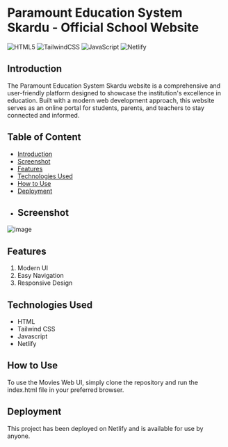 # Paramount Education System Skardu - Official School Website

![HTML5](https://img.shields.io/badge/html5-%23E34F26.svg?style=for-the-badge&logo=html5&logoColor=white)
![TailwindCSS](https://img.shields.io/badge/tailwindcss-%2338B2AC.svg?style=for-the-badge&logo=tailwind-css&logoColor=white)
![JavaScript](https://img.shields.io/badge/javascript-%23323330.svg?style=for-the-badge&logo=javascript&logoColor=%23F7DF1E)
![Netlify](https://img.shields.io/badge/netlify-%23000000.svg?style=for-the-badge&logo=netlify&logoColor=#00C7B7)

## Introduction
The Paramount Education System Skardu website is a comprehensive and user-friendly platform designed to showcase the institution's excellence in education. Built with a modern web development approach, this website serves as an online portal for students, parents, and teachers to stay connected and informed.

## Table of Content
  * [Introduction](#introduction)
  * [Screenshot](#screenshot)
  * [Features](#features)
  * [Technologies Used](#technologies-used)
  * [How to Use](#how-to-use)
  * [Deployment](#deployment)
  * ## Screenshot
![image]([https://user-images.githubusercontent.com/106135144/196727097-50c0ae49-b92f-4aa9-bdcb-30d978a44125.png](https://i.postimg.cc/13hmywxR/Paramount.jpg))

## Features
1. Modern UI
2. Easy Navigation
3. Responsive Design

## Technologies Used
- HTML
- Tailwind CSS
- Javascript
- Netlify

## How to Use
To use the Movies Web UI, simply clone the repository and run the index.html file in your preferred browser.

## Deployment
This project has been deployed on Netlify and is available for use by anyone.
